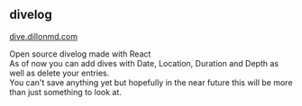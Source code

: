 ## divelog

<a href="http://dive.dillonmd.com/">dive.dillonmd.com</a>

Open source divelog made with React <br>
As of now you can add dives with Date, Location, Duration and Depth as well as delete your entries. <br>
You can't save anything yet but hopefully in the near future this will be more than just something to look at.

